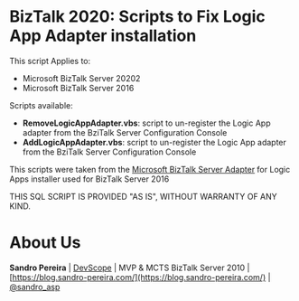 # BizTalk 2020: Scripts to Fix Logic App Adapter installation
This script Applies to:
* Microsoft BizTalk Server 20202
* Microsoft BizTalk Server 2016

Scripts available:
* **RemoveLogicAppAdapter.vbs**: script to un-register the Logic App adapter from the BziTalk Server Configuration Console
* **AddLogicAppAdapter.vbs**: script to un-register the Logic App adapter from the BziTalk Server Configuration Console
 
This scripts were taken from the [Microsoft BizTalk Server Adapter](https://www.microsoft.com/en-us/download/details.aspx?id=54287) for Logic Apps installer used for BizTalk Server 2016
 
THIS SQL SCRIPT IS PROVIDED "AS IS", WITHOUT WARRANTY OF ANY KIND.

# About Us
**Sandro Pereira** | [DevScope](http://www.devscope.net/) | MVP & MCTS BizTalk Server 2010 | [https://blog.sandro-pereira.com/](https://blog.sandro-pereira.com/) | [@sandro_asp](https://twitter.com/sandro_asp)